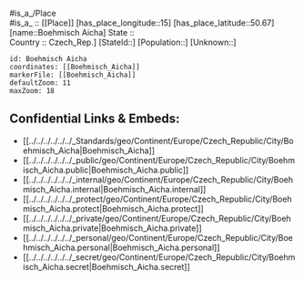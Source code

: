 ﻿---
location: [50.67,15] 
mapzoom: [7,12] 
mapmarker: city 
type: City
tags:
- geo/City


SpocWebEntityId: 29439
isDeleted: false
confidential: public

---
#is_a_/Place  
#is_a_ :: [[Place]] 
[has_place_longitude::15] 
[has_place_latitude::50.67] 
[name::Boehmisch Aicha] 
State ::  
Country :: Czech_Rep.] 
[StateId::] 
[Population::] 
[Unknown::] 


```leaflet
id: Boehmisch Aicha
coordinates: [[Boehmisch_Aicha]] 
markerFile: [[Boehmisch_Aicha]] 
defaultZoom: 11 
maxZoom: 18
```


## Confidential Links & Embeds: 
- [[../../../../../../_Standards/geo/Continent/Europe/Czech_Republic/City/Boehmisch_Aicha|Boehmisch_Aicha]] 
- [[../../../../../../_public/geo/Continent/Europe/Czech_Republic/City/Boehmisch_Aicha.public|Boehmisch_Aicha.public]] 
- [[../../../../../../_internal/geo/Continent/Europe/Czech_Republic/City/Boehmisch_Aicha.internal|Boehmisch_Aicha.internal]] 
- [[../../../../../../_protect/geo/Continent/Europe/Czech_Republic/City/Boehmisch_Aicha.protect|Boehmisch_Aicha.protect]] 
- [[../../../../../../_private/geo/Continent/Europe/Czech_Republic/City/Boehmisch_Aicha.private|Boehmisch_Aicha.private]] 
- [[../../../../../../_personal/geo/Continent/Europe/Czech_Republic/City/Boehmisch_Aicha.personal|Boehmisch_Aicha.personal]] 
- [[../../../../../../_secret/geo/Continent/Europe/Czech_Republic/City/Boehmisch_Aicha.secret|Boehmisch_Aicha.secret]] 
